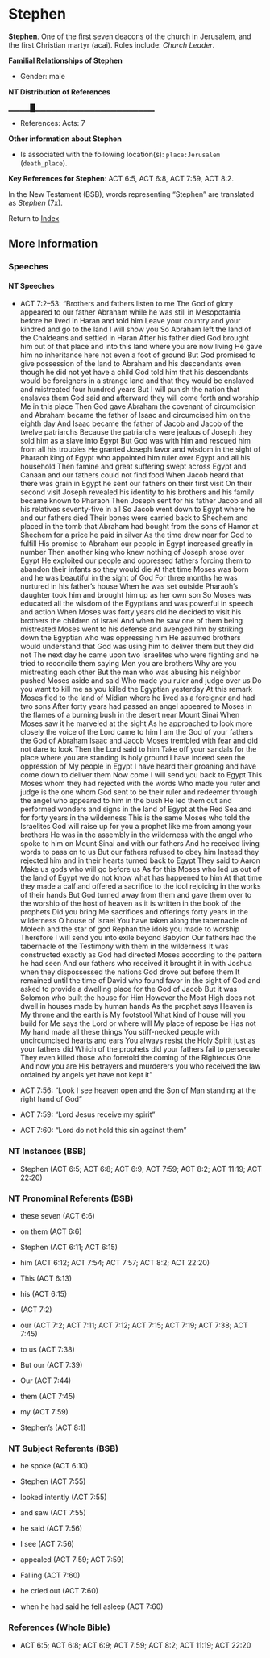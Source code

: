 # Stephen
**Stephen**. 
One of the first seven deacons of the church in Jerusalem, and the first Christian martyr (acai). 
Roles include: 
_Church Leader_. 




**Familial Relationships of Stephen**


* Gender: male


**NT Distribution of References**

▁▁▁▁█▁▁▁▁▁▁▁▁▁▁▁▁▁▁▁▁▁▁▁▁▁▁
* References: Acts: 7





**Other information about Stephen**


* Is associated with the following location(s): 
`place:Jerusalem` (`death_place`). 


**Key References for Stephen**: 
ACT 6:5, ACT 6:8, ACT 7:59, ACT 8:2. 




In the New Testament (BSB), words representing “Stephen” are translated as 
*Stephen* (7x). 


Return to [Index](00-Index.md)

## More Information

### Speeches

#### NT Speeches

* ACT 7:2–53: “Brothers and fathers listen to me The God of glory appeared to our father Abraham while he was still in Mesopotamia before he lived in Haran and told him Leave your country and your kindred and go to the land I will show you So Abraham left the land of the Chaldeans and settled in Haran After his father died God brought him out of that place and into this land where you are now living He gave him no inheritance here not even a foot of ground But God promised to give possession of the land to Abraham and his descendants even though he did not yet have a child God told him that his descendants would be foreigners in a strange land and that they would be enslaved and mistreated four hundred years But I will punish the nation that enslaves them God said and afterward they will come forth and worship Me in this place Then God gave Abraham the covenant of circumcision and Abraham became the father of Isaac and circumcised him on the eighth day And Isaac became the father of Jacob and Jacob of the twelve patriarchs Because the patriarchs were jealous of Joseph they sold him as a slave into Egypt But God was with him and rescued him from all his troubles He granted Joseph favor and wisdom in the sight of Pharaoh king of Egypt who appointed him ruler over Egypt and all his household Then famine and great suffering swept across Egypt and Canaan and our fathers could not find food When Jacob heard that there was grain in Egypt he sent our fathers on their first visit On their second visit Joseph revealed his identity to his brothers and his family became known to Pharaoh Then Joseph sent for his father Jacob and all his relatives seventy-five in all So Jacob went down to Egypt where he and our fathers died Their bones were carried back to Shechem and placed in the tomb that Abraham had bought from the sons of Hamor at Shechem for a price he paid in silver As the time drew near for God to fulfill His promise to Abraham our people in Egypt increased greatly in number Then another king who knew nothing of Joseph arose over Egypt He exploited our people and oppressed fathers forcing them to abandon their infants so they would die At that time Moses was born and he was beautiful in the sight of God For three months he was nurtured in his father’s house When he was set outside Pharaoh’s daughter took him and brought him up as her own son So Moses was educated all the wisdom of the Egyptians and was powerful in speech and action When Moses was forty years old he decided to visit his brothers the children of Israel And when he saw one of them being mistreated Moses went to his defense and avenged him by striking down the Egyptian who was oppressing him He assumed brothers would understand that God was using him to deliver them but they did not The next day he came upon two Israelites who were fighting and he tried to reconcile them saying Men you are brothers Why are you mistreating each other But the man who was abusing his neighbor pushed Moses aside and said Who made you ruler and judge over us Do you want to kill me as you killed the Egyptian yesterday At this remark Moses fled to the land of Midian where he lived as a foreigner and had two sons After forty years had passed an angel appeared to Moses in the flames of a burning bush in the desert near Mount Sinai When Moses saw it he marveled at the sight As he approached to look more closely the voice of the Lord came to him I am the God of your fathers the God of Abraham Isaac and Jacob Moses trembled with fear and did not dare to look Then the Lord said to him Take off your sandals for the place where you are standing is holy ground I have indeed seen the oppression of My people in Egypt I have heard their groaning and have come down to deliver them Now come I will send you back to Egypt This Moses whom they had rejected with the words Who made you ruler and judge is the one whom God sent to be their ruler and redeemer through the angel who appeared to him in the bush He led them out and performed wonders and signs in the land of Egypt at the Red Sea and for forty years in the wilderness This is the same Moses who told the Israelites God will raise up for you a prophet like me from among your brothers He was in the assembly in the wilderness with the angel who spoke to him on Mount Sinai and with our fathers And he received living words to pass on to us But our fathers refused to obey him Instead they rejected him and in their hearts turned back to Egypt They said to Aaron Make us gods who will go before us As for this Moses who led us out of the land of Egypt we do not know what has happened to him At that time they made a calf and offered a sacrifice to the idol rejoicing in the works of their hands But God turned away from them and gave them over to the worship of the host of heaven as it is written in the book of the prophets Did you bring Me sacrifices and offerings forty years in the wilderness O house of Israel You have taken along the tabernacle of Molech and the star of god Rephan the idols you made to worship Therefore I will send you into exile beyond Babylon Our fathers had the tabernacle of the Testimony with them in the wilderness It was constructed exactly as God had directed Moses according to the pattern he had seen And our fathers who received it brought it in with Joshua when they dispossessed the nations God drove out before them It remained until the time of David who found favor in the sight of God and asked to provide a dwelling place for the God of Jacob But it was Solomon who built the house for Him However the Most High does not dwell in houses made by human hands As the prophet says Heaven is My throne and the earth is My footstool What kind of house will you build for Me says the Lord or where will My place of repose be Has not My hand made all these things You stiff-necked people with uncircumcised hearts and ears You always resist the Holy Spirit just as your fathers did Which of the prophets did your fathers fail to persecute They even killed those who foretold the coming of the Righteous One And now you are His betrayers and murderers you who received the law ordained by angels yet have not kept it”

* ACT 7:56: “Look I see heaven open and the Son of Man standing at the right hand of God”

* ACT 7:59: “Lord Jesus receive my spirit”

* ACT 7:60: “Lord do not hold this sin against them”

### NT Instances (BSB)

* Stephen (ACT 6:5; ACT 6:8; ACT 6:9; ACT 7:59; ACT 8:2; ACT 11:19; ACT 22:20)



### NT Pronominal Referents (BSB)

* these seven (ACT 6:6)

* on them (ACT 6:6)

* Stephen (ACT 6:11; ACT 6:15)

* him (ACT 6:12; ACT 7:54; ACT 7:57; ACT 8:2; ACT 22:20)

* This (ACT 6:13)

* his (ACT 6:15)

*  (ACT 7:2)

* our (ACT 7:2; ACT 7:11; ACT 7:12; ACT 7:15; ACT 7:19; ACT 7:38; ACT 7:45)

* to us (ACT 7:38)

* But our (ACT 7:39)

* Our (ACT 7:44)

* them (ACT 7:45)

* my (ACT 7:59)

* Stephen’s (ACT 8:1)



### NT Subject Referents (BSB)

* he spoke (ACT 6:10)

* Stephen (ACT 7:55)

* looked intently (ACT 7:55)

* and saw (ACT 7:55)

* he said (ACT 7:56)

* I see (ACT 7:56)

* appealed (ACT 7:59; ACT 7:59)

* Falling (ACT 7:60)

* he cried out (ACT 7:60)

* when he had said he fell asleep (ACT 7:60)



### References (Whole Bible)

* ACT 6:5; ACT 6:8; ACT 6:9; ACT 7:59; ACT 8:2; ACT 11:19; ACT 22:20



